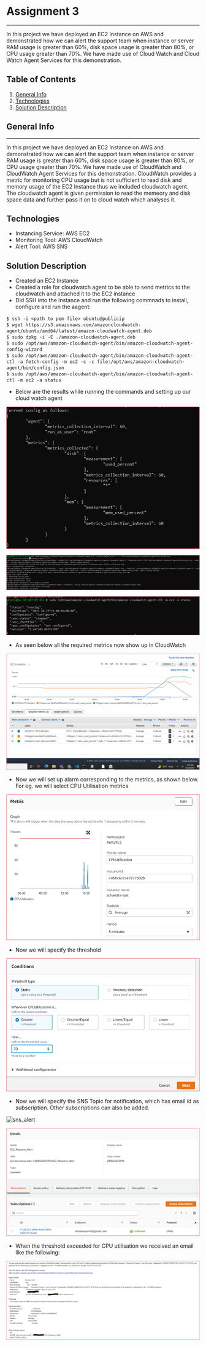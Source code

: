 # Assignment 3
***
In this project we have deployed an EC2 Instance on AWS and demonstrated how we can alert the support team when instance or server RAM usage is greater than 60%, disk space usage is greater than 80%, or CPU usage greater than 70%.
We have made use of Cloud Watch and Cloud Watch Agent Services for this demonstration.

## Table of Contents
1. [General Info](#general-info)
2. [Technologies](#technologies)
3. [Solution Description](#solution-description)


## General Info
***
In this project we have deployed an EC2 Instance on AWS and demonstrated how we can alert the support team when instance or server RAM usage is greater than 60%, disk space usage is greater than 80%, or CPU usage greater than 70%.
We have made use of CloudWatch and CloudWatch Agent Services for this demonstration.
CloudWatch provides a metric for monitoring CPU usage but is not sufficient to read disk and memory usage of the EC2 Instance thus we included cloudwatch agent. The cloudwatch agent is given permission to read the memeory and disk space data and further pass it on to cloud watch which analyses it.

## Technologies
- Instancing Service: AWS EC2
- Monitoring Tool: AWS CloudWatch
- Alert Tool: AWS SNS

## Solution Description
- Created an EC2 Instance
- Created a role for cloudwatch agent to be able to send metrics to the cloudwatch and attached it to the EC2 instance
- Did SSH into the instance and run the following commnads to install, configure and run the aagent:
```
$ ssh -i <path to pem file> ubuntu@publicip
$ wget https://s3.amazonaws.com/amazoncloudwatch-agent/ubuntu/amd64/latest/amazon-cloudwatch-agent.deb
$ sudo dpkg -i -E ./amazon-cloudwatch-agent.deb
$ sudo /opt/aws/amazon-cloudwatch-agent/bin/amazon-cloudwatch-agent-config-wizard
$ sudo /opt/aws/amazon-cloudwatch-agent/bin/amazon-cloudwatch-agent-ctl -a fetch-config -m ec2 -s -c file:/opt/aws/amazon-cloudwatch-agent/bin/config.json
$ sudo /opt/aws/amazon-cloudwatch-agent/bin/amazon-cloudwatch-agent-ctl -m ec2 -a status
```
- Below are the results while running the commands and setting up our cloud watch agent

![agent_config](https://github.com/asthahariyani/axelerant/blob/main/Images/agent_config.PNG)

![agent_start](https://github.com/asthahariyani/axelerant/blob/main/Images/agent_start.PNG)

![agent_staus](https://github.com/asthahariyani/axelerant/blob/main/Images/agent_status.PNG)

- As seen below all the required metrics now show up in CloudWatch

![ec2_metrics](https://github.com/asthahariyani/axelerant/blob/main/Images/ec2_metrics.PNG)

- Now we will set up alarm corresponding to the metrics, as shown below.
For eg. we will select CPU Utilisation metrics

![cpu_utilisationmetric](https://github.com/asthahariyani/axelerant/blob/main/Images/metric.PNG)

- Now we will specify the threshold 

![specify_threshold](https://github.com/asthahariyani/axelerant/blob/main/Images/metric_condition.PNG)

- Now we will specify the SNS Topic for notification, which has email id as subscription. Other subscriptions can also be added.

![sns_alert](https://github.com/asthahariyani/axelerant/blob/main/Images/ec2_resource_Alert)

![sns_confirmation](https://github.com/asthahariyani/axelerant/blob/main/Images/sns.PNG)

- When the threshold exceeded for CPU utilisation we received an email like the following:

![email_alert](https://github.com/asthahariyani/axelerant/blob/main/Images/alert_mail.PNG)